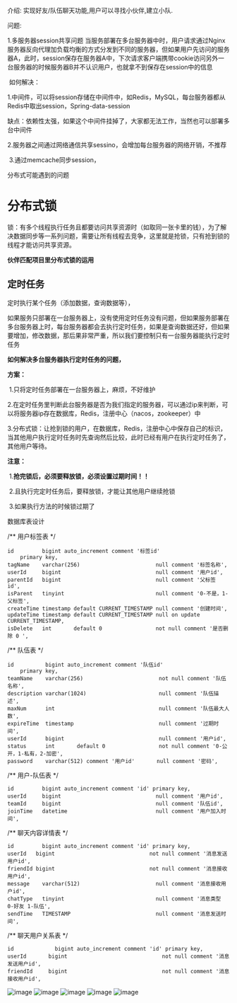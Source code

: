 介绍:
  实现好友/队伍聊天功能,用户可以寻找小伙伴,建立小队.

  问题:
  
  1.多服务器session共享问题
​	当服务部署在多台服务器中时，用户请求通过Nginx服务器反向代理加负载均衡的方式分发到不同的服务器，但如果用户先访问的服务器A，此时，session保存在服务器A中，下次请求客户端携带cookie访问另外一台服务器的时候服务器B并不认识用户，也就拿不到保存在session中的信息

​	如何解决：

​	1.中间件，可以将session存储在中间件中，如Redis，MySQL，每台服务器都从Redis中取出session，Spring-data-session    

​	缺点：依赖性太强，如果这个中间件挂掉了，大家都无法工作，当然也可以部署多台中间件

​	2.服务器之间通过网络通信共享sessino，会增加每台服务器的网络开销，不推荐

​	3.通过memcache同步session，

分布式可能遇到的问题
  # 分布式锁

锁：有多个线程执行任务且都要访问共享资源时（如取同一张卡里的钱），为了解决数据同步等一系列问题，需要让所有线程去竞争，这里就是抢锁，只有抢到锁的线程才能访问共享资源。

**伙伴匹配项目里分布式锁的运用**

## 定时任务

定时执行某个任务（添加数据，查询数据等），

如果服务只部署在一台服务器上，没有使用定时任务没有问题，但如果服务部署在多台服务器上时，每台服务器都会去执行定时任务，如果是查询数据还好，但如果要增加，修改数据，那后果非常严重，所以我们要控制只有一台服务器能执行定时任务

**如何解决多台服务器执行定时任务的问题，**

**方案：**

​	1.只将定时任务部署在一台服务器上，麻烦，不好维护

​	2.在定时任务里判断此台服务器是否为我们指定的服务器，可以通过ip来判断，可以将服务器ip存在数据库，Redis，注册中心（nacos，zookeeper）中

​	3.分布式锁：让抢到锁的用户，在数据库，Redis，注册中心中保存自己的标识，当其他用户执行定时任务时先查询然后比较，此时已经有用户在执行定时任务了，其他用户等待。

**注意：**

​	1.**抢完锁后，必须要释放锁，必须设置过期时间！！**

​	2.且执行完定时任务后，要释放锁，才能让其他用户继续抢锁

​	3.如果执行方法的时候锁过期了
  

数据库表设计

/**
  用户标签表
 */
 
    id         bigint auto_increment comment '标签id'
        primary key,
    tagName    varchar(256)                        null comment '标签名称',
    userId     bigint                              null comment '用户id',
    parentId   bigint                              null comment '父标签 id',
    isParent   tinyint                             null comment '0-不是，1-父标签',
    createTime timestamp default CURRENT_TIMESTAMP null comment '创建时间',
    updateTime timestamp default CURRENT_TIMESTAMP null on update CURRENT_TIMESTAMP,
    isDelete   int       default 0                 not null comment '是否删除 0 ',
        
/**
  队伍表
 */

    id          bigint auto_increment comment '队伍id'
        primary key,
    teamName    varchar(256)                        not null comment '队伍名称',
    description varchar(1024)                       null comment '队伍描述',
    maxNum      int                                 null comment '队伍最大人数',
    expireTime  timestamp                           null comment '过期时间',
    userId      bigint                              null comment '用户id',
    status      int       default 0                 not null comment '0-公开，1-私有，2-加密',
    password    varchar(512) comment '用户id'       null comment '密码',

/**
  用户-队伍表
 */

    id         bigint auto_increment comment 'id' primary key,
    userId     bigint                              null comment '用户id',
    teamId     bigint                              null comment '队伍id',
    joinTime   datetime                            null comment '用户加入时间',

/**
  聊天内容详情表
 */

    id         bigint auto_increment comment 'id' primary key,
    userId   bigint                              not null comment '消息发送用户id',
    friendId bigint                              not null comment '消息接收用户id',
    message    varchar(512)                        null comment '消息接收用户id',
    chatType   tinyint                             null comment '消息类型 0-好友 1-队伍',
    sendTime   TIMESTAMP                           null comment '消息发送时间',

/**
  聊天用户关系表
 */
 
    id             bigint auto_increment comment 'id' primary key,
    userId       bigint                              not null comment '消息发送用户id',
    friendId     bigint                              not null comment '消息接收用户id',





![image](https://github.com/cmaiyatang/Lin-Partner-Matching-backend/assets/127107267/fd0c6dc1-1e92-45d8-b944-1666fd8bb090)
![image](https://github.com/cmaiyatang/Lin-Partner-Matching-backend/assets/127107267/c419b6e2-bb4d-4127-940e-724eb519ced8)
![image](https://github.com/cmaiyatang/Lin-Partner-Matching-backend/assets/127107267/74b2ad76-8b04-408e-b074-d472b3fb7c5b)
![image](https://github.com/cmaiyatang/Lin-Partner-Matching-backend/assets/127107267/45be4549-152e-4661-9349-659278619b7c)
![image](https://github.com/cmaiyatang/Lin-Partner-Matching-backend/assets/127107267/26ae493d-bf23-495c-b9c4-68256b2a219f)



 
